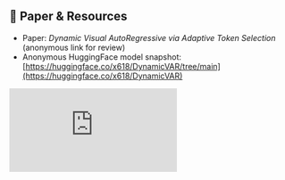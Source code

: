 ## 📄 Paper & Resources

- Paper: *Dynamic Visual AutoRegressive via Adaptive Token Selection* (anonymous link for review)
- Anonymous HuggingFace model snapshot: [https://huggingface.co/x618/DynamicVAR/tree/main](https://huggingface.co/x618/DynamicVAR)

![image](https://github.com/zy-ansel/DynamicVAR/blob/main/framework_aaai.pdf)
